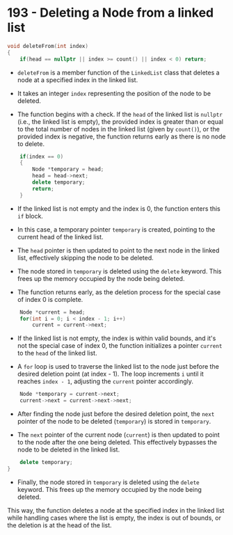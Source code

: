 # 193 - Deleting a Node from a linked list

```cpp
void deleteFrom(int index)
{
    if(head == nullptr || index >= count() || index < 0) return;
```

- `deleteFrom` is a member function of the `LinkedList` class that deletes a node at a specified index in the linked list.

- It takes an integer `index` representing the position of the node to be deleted.

- The function begins with a check. If the `head` of the linked list is `nullptr` (i.e., the linked list is empty), the provided index is greater than or equal to the total number of nodes in the linked list (given by `count()`), or the provided index is negative, the function returns early as there is no node to delete.

```cpp
    if(index == 0)
    {
        Node *temporary = head;
        head = head->next;
        delete temporary;
        return;
    }
```

- If the linked list is not empty and the index is 0, the function enters this `if` block.

- In this case, a temporary pointer `temporary` is created, pointing to the current head of the linked list.

- The `head` pointer is then updated to point to the next node in the linked list, effectively skipping the node to be deleted.

- The node stored in `temporary` is deleted using the `delete` keyword. This frees up the memory occupied by the node being deleted.

- The function returns early, as the deletion process for the special case of index 0 is complete.

```cpp
    Node *current = head;
    for(int i = 0; i < index - 1; i++)
        current = current->next;
```

- If the linked list is not empty, the index is within valid bounds, and it's not the special case of index 0, the function initializes a pointer `current` to the `head` of the linked list.

- A `for` loop is used to traverse the linked list to the node just before the desired deletion point (at index - 1). The loop increments `i` until it reaches `index - 1`, adjusting the `current` pointer accordingly.

```cpp
    Node *temporary = current->next;
    current->next = current->next->next;
```

- After finding the node just before the desired deletion point, the `next` pointer of the node to be deleted (`temporary`) is stored in `temporary`.

- The `next` pointer of the current node (`current`) is then updated to point to the node after the one being deleted. This effectively bypasses the node to be deleted in the linked list.

```cpp
    delete temporary;
}
```

- Finally, the node stored in `temporary` is deleted using the `delete` keyword. This frees up the memory occupied by the node being deleted.

This way, the function deletes a node at the specified index in the linked list while handling cases where the list is empty, the index is out of bounds, or the deletion is at the head of the list.